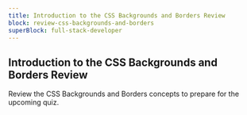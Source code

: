 ```yaml
---
title: Introduction to the CSS Backgrounds and Borders Review
block: review-css-backgrounds-and-borders
superBlock: full-stack-developer
---
```


## Introduction to the CSS Backgrounds and Borders Review

Review the CSS Backgrounds and Borders concepts to prepare for the upcoming quiz.
